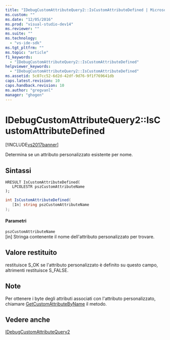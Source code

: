 ```yaml
---
title: "IDebugCustomAttributeQuery2::IsCustomAttributeDefined | Microsoft Docs"
ms.custom: ""
ms.date: "12/05/2016"
ms.prod: "visual-studio-dev14"
ms.reviewer: ""
ms.suite: ""
ms.technology: 
  - "vs-ide-sdk"
ms.tgt_pltfrm: ""
ms.topic: "article"
f1_keywords: 
  - "IDebugCustomAttributeQuery2::IsCustomAttributeDefined"
helpviewer_keywords: 
  - "IDebugCustomAttributeQuery2::IsCustomAttributeDefined"
ms.assetid: 5c07cc52-6d2d-42df-9d76-9f1f769641db
caps.latest.revision: 10
caps.handback.revision: 10
ms.author: "gregvanl"
manager: "ghogen"
---
```

# IDebugCustomAttributeQuery2::IsCustomAttributeDefined
[!INCLUDE[vs2017banner](../../../code-quality/includes/vs2017banner.md)]

Determina se un attributo personalizzato esistente per nome.  
  
## Sintassi  
  
```cpp#  
HRESULT IsCustomAttributeDefined(   
   LPCOLESTR pszCustomAttributeName  
);  
```  
  
```c#  
int IsCustomAttributeDefined(  
   [In] string pszCustomAttributeName  
);  
```  
  
#### Parametri  
 `pszCustomAttributeName`  
 \[in\]  Stringa contenente il nome dell'attributo personalizzato per trovare.  
  
## Valore restituito  
 restituisce S\_OK se l'attributo personalizzato è definito su questo campo, altrimenti restituisce S\_FALSE.  
  
## Note  
 Per ottenere i byte degli attributi associati con l'attributo personalizzato, chiamare [GetCustomAttributeByName](../Topic/IDebugCustomAttributeQuery2::GetCustomAttributeByName.md) il metodo.  
  
## Vedere anche  
 [IDebugCustomAttributeQuery2](../../../extensibility/debugger/reference/idebugcustomattributequery2.md)